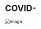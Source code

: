 # COVID-











![image](https://user-images.githubusercontent.com/121084757/213351040-36641ad9-9c3d-4e9c-a045-6ce681341c88.png)
